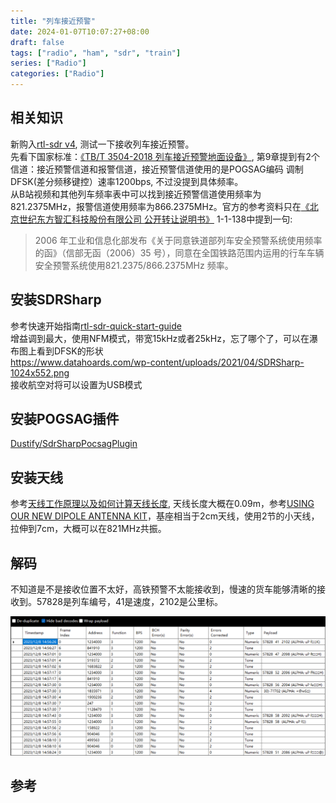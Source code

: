 ```yaml
---
title: "列车接近预警"
date: 2024-01-07T10:07:27+08:00
draft: false
tags: ["radio", "ham", "sdr", "train"]
series: ["Radio"]
categories: ["Radio"]
---
```


## 相关知识
新购入[rtl-sdr v4][], 测试一下接收列车接近预警。<br>
先看下国家标准：[《TB/T 3504-2018 列车接近预警地面设备》][], 第9章提到有2个信道：接近预警信道和报警信道，接近预警信道使用的是POGSAG编码 调制DFSK(差分频移键控）速率1200bps, 不过没提到具体频率。<br>
从B站视频和其他列车频率表中可以找到接近预警信道使用频率为821.2375MHz，报警信道使用频率为866.2375MHz。官方的参考资料只在[《北京世纪东方智汇科技股份有限公司 公开转让说明书》][] 1-1-138中提到一句:<br>
>2006 年工业和信息化部发布《关于同意铁道部列车安全预警系统使用频率的函》（信部无函（2006）35 号），同意在全国铁路范围内运用的行车车辆安全预警系统使用821.2375/866.2375MHz 频率。

## 安装SDRSharp
参考快速开始指南[rtl-sdr-quick-start-guide][]<br>
增益调到最大，使用NFM模式，带宽15kHz或者25kHz，忘了哪个了，可以在瀑布图上看到DFSK的形状  
https://www.datahoards.com/wp-content/uploads/2021/04/SDRSharp-1024x552.png  
接收航空对将可以设置为USB模式  

## 安装POGSAG插件
[Dustify/SdrSharpPocsagPlugin][]<br>

## 安装天线
参考[天线工作原理以及如何计算天线长度][], 天线长度大概在0.09m，参考[USING OUR NEW DIPOLE ANTENNA KIT][]，基座相当于2cm天线，使用2节的小天线，拉伸到7cm，大概可以在821MHz共振。<br>

## 解码
不知道是不是接收位置不太好，高铁预警不太能接收到，慢速的货车能够清晰的接收到。57828是列车编号，41是速度，2102是公里标。<br> 

![img 1](/images/blog/2024-01-07-pocsagdecoder.png)

## 参考
[rtl-sdr v4]: https://www.rtl-sdr.com/v4/ "rtl-sdr v4"
[rtl-sdr-quick-start-guide]: https://www.rtl-sdr.com/rtl-sdr-quick-start-guide/ "rtl-sdr quick start guide"
[《TB/T 3504-2018 列车接近预警地面设备》]: https://hbba.sacinfo.org.cn/attachment/onlineRead/5904054c34efe2dd71e9d44c009bb725
[《北京世纪东方智汇科技股份有限公司 公开转让说明书》]: https://www.neeq.com.cn/disclosure/2022/2022-08-15/1660534210_098980.pdf
[Dustify/SdrSharpPocsagPlugin]: https://github.com/Dustify/SdrSharpPocsagPlugin
[USING OUR NEW DIPOLE ANTENNA KIT]: https://www.rtl-sdr.com/using-our-new-dipole-antenna-kit/ "使用我们全新的偶极子天线套件"
[天线工作原理以及如何计算天线长度]: https://blog.csdn.net/dxy0219/article/details/122856027

